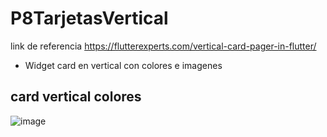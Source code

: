 # P8TarjetasVertical
link de referencia
https://flutterexperts.com/vertical-card-pager-in-flutter/
- Widget card en vertical con colores e imagenes
## card vertical colores
![image](https://github.com/user-attachments/assets/3b0fbd68-0ce4-4deb-9908-0635a9d7b339)
